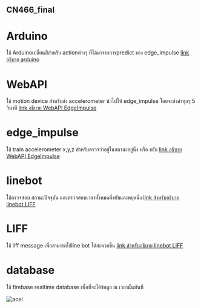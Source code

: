 ## CN466_final

# Arduino

ใช้ Arduinoเปลี่ยนสีสำหรับ actionต่างๆ ที่ได้มาจากการpredict ของ edge_impulse
[link อธิบาย arduino](https://github.com/Rathapol-Putharaksa/CN466_final/tree/main/arduino)
  
# WebAPI

ใช้ motion device สำหรับส่ง accelerometer นำไปให้ edge_impulse โดยจะส่งค่าทุกๆ 5 วินาที
[link อธิบาย WebAPI EdgeImpulse](https://github.com/Rathapol-Putharaksa/CN466_final/tree/main/webAPIandEdge)


# edge_impulse 

ใช้ train accelerometer x,y,z สำหรับตรวจว่าอยู่ในสถานะอยู่นิ่ง หรือ ขยับ
[link อธิบาย WebAPI EdgeImpulse](https://github.com/Rathapol-Putharaksa/CN466_final/tree/main/webAPIandEdge)

# linebot 

ใช้ตรวจสอบ สถานะปัจจุบัน และตรวจสอบเวลาทั้งหมดที่ขยับและหยุดนิ่ง
[link สำหรับอธิบาย linebot LIFF](https://github.com/Rathapol-Putharaksa/CN466_final/tree/main/lineBot)

# LIFF

ใช้ liff message เพื่อสามารถใช้line bot ได้สะดวกขึ้น
[link สำหรับอธิบาย linebot LIFF](https://github.com/Rathapol-Putharaksa/CN466_final/tree/main/lineBot)

# database

ใช้ firebase realtime database เพื่อที่จะได้ข้อมูล ณ เวลานั้นทันที

![acel](https://user-images.githubusercontent.com/61156321/145177510-b44cd11a-1e17-453a-b3d9-f9dabeeca547.png)
